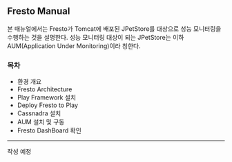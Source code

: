 ## Fresto Manual ##

본 매뉴얼에서는 Fresto가 Tomcat에 배포된 JPetStore를 대상으로 성능 모니터링을 수행하는 것을 설명한다. 성능 모니터링 대상이 되는 JPetStore는 이하 AUM(Application Under Monitoring)이라 칭한다.

### 목차
- 환경 개요
- Fresto Architecture
- Play Framework 설치
- Deploy Fresto to Play
- Cassnadra 설치
- AUM 설치 및 구동
- Fresto DashBoard 확인

---

작성 예정
